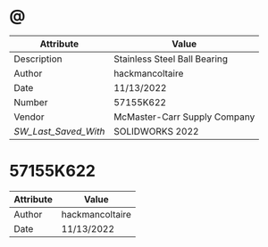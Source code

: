 # @
| Attribute | Value |
| ---  | ---     |
| Description | Stainless Steel Ball Bearing |
| Author | hackmancoltaire |
| Date | 11/13/2022 |
| Number | 57155K622 |
| Vendor | McMaster-Carr Supply Company |
| _SW_Last_Saved_With_ | SOLIDWORKS 2022 |
# 57155K622
| Attribute | Value |
| ---  | ---     |
| Author | hackmancoltaire |
| Date | 11/13/2022 |
